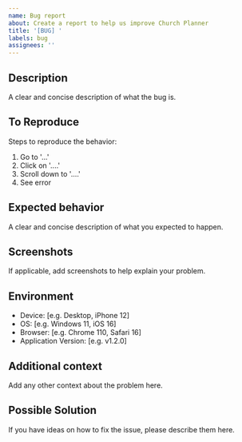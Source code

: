 ```yaml
---
name: Bug report
about: Create a report to help us improve Church Planner
title: '[BUG] '
labels: bug
assignees: ''
---
```


## Description
A clear and concise description of what the bug is.

## To Reproduce
Steps to reproduce the behavior:
1. Go to '...'
2. Click on '....'
3. Scroll down to '....'
4. See error

## Expected behavior
A clear and concise description of what you expected to happen.

## Screenshots
If applicable, add screenshots to help explain your problem.

## Environment
 - Device: [e.g. Desktop, iPhone 12]
 - OS: [e.g. Windows 11, iOS 16]
 - Browser: [e.g. Chrome 110, Safari 16]
 - Application Version: [e.g. v1.2.0]

## Additional context
Add any other context about the problem here.

## Possible Solution
If you have ideas on how to fix the issue, please describe them here. 